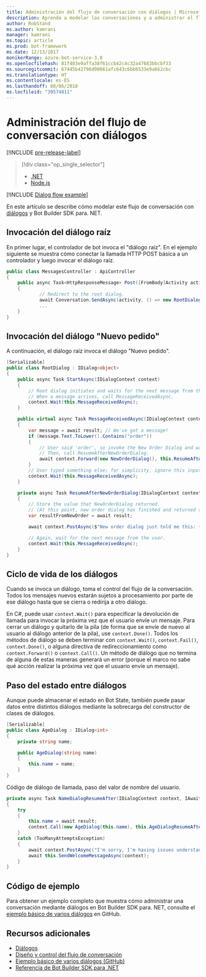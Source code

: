 ```yaml
---
title: Administración del flujo de conversación con diálogos | Microsoft Docs
description: Aprenda a modelar las conversaciones y a administrar el flujo de conversación mediante diálogos y Bot Builder SDK para Node.js.
author: RobStand
ms.author: kamrani
manager: kamrani
ms.topic: article
ms.prod: bot-framework
ms.date: 12/13/2017
monikerRange: azure-bot-service-3.0
ms.openlocfilehash: 81f403e9affa38f61ccb42c4c32a47683bbcbf33
ms.sourcegitcommit: 67445b42796d90661afc643c6bb6533e9a662cbc
ms.translationtype: HT
ms.contentlocale: es-ES
ms.lasthandoff: 08/06/2018
ms.locfileid: "39574811"
---
```

# <a name="manage-conversation-flow-with-dialogs"></a>Administración del flujo de conversación con diálogos

[!INCLUDE [pre-release-label](../includes/pre-release-label-v3.md)]

> [!div class="op_single_selector"]
> - [.NET](../dotnet/bot-builder-dotnet-manage-conversation-flow.md)
> - [Node.js](../nodejs/bot-builder-nodejs-dialog-manage-conversation-flow.md)

[!INCLUDE [Dialog flow example](../includes/snippet-dotnet-manage-conversation-flow-intro.md)]

En este artículo se describe cómo modelar este flujo de conversación con [diálogos](bot-builder-dotnet-dialogs.md) y Bot Builder SDK para. NET. 

## <a name="invoke-the-root-dialog"></a>Invocación del diálogo raíz

En primer lugar, el controlador de bot invoca el "diálogo raíz". En el ejemplo siguiente se muestra cómo conectar la llamada HTTP POST básica a un controlador y luego invocar el diálogo raíz. 

```cs
public class MessagesController : ApiController
{
    public async Task<HttpResponseMessage> Post([FromBody]Activity activity)
    {
            // Redirect to the root dialog.
            await Conversation.SendAsync(activity, () => new RootDialog()); 
            ...
    }
}
```

## <a name="invoke-the-new-order-dialog"></a>Invocación del diálogo "Nuevo pedido"

A continuación, el diálogo raíz invoca el diálogo "Nuevo pedido". 

```cs
[Serializable]
public class RootDialog : IDialog<object>
{
    public async Task StartAsync(IDialogContext context)
    {
        // Root dialog initiates and waits for the next message from the user. 
        // When a message arrives, call MessageReceivedAsync.
        context.Wait(this.MessageReceivedAsync); 
    }

    public virtual async Task MessageReceivedAsync(IDialogContext context, IAwaitable<IMessageActivity> result)
    {
        var message = await result; // We've got a message!
        if (message.Text.ToLower().Contains("order"))
        {
            // User said 'order', so invoke the New Order Dialog and wait for it to finish.
            // Then, call ResumeAfterNewOrderDialog.
            await context.Forward(new NewOrderDialog(), this.ResumeAfterNewOrderDialog, message, CancellationToken.None);
        }
        // User typed something else; for simplicity, ignore this input and wait for the next message.
        context.Wait(this.MessageReceivedAsync);
    }

    private async Task ResumeAfterNewOrderDialog(IDialogContext context, IAwaitable<string> result)
    {
        // Store the value that NewOrderDialog returned. 
        // (At this point, new order dialog has finished and returned some value to use within the root dialog.)
        var resultFromNewOrder = await result;

        await context.PostAsync($"New order dialog just told me this: {resultFromNewOrder}");

        // Again, wait for the next message from the user.
        context.Wait(this.MessageReceivedAsync);
    }
}
```

## <a id="dialog-lifecycle"></a> Ciclo de vida de los diálogos

Cuando se invoca un diálogo, toma el control del flujo de la conversación. Todos los mensajes nuevos estarán sujetos a procesamiento por parte de ese diálogo hasta que se cierra o redirija a otro diálogo. 

En C#, puede usar `context.Wait()` para especificar la devolución de llamada para invocar la próxima vez que el usuario envíe un mensaje. Para cerrar un diálogo y quitarlo de la pila (de forma que se envíe de nuevo al usuario al diálogo anterior de la pila), use `context.Done()`. Todos los métodos de diálogo se deben terminar con `context.Wait()`, `context.Fail()`, `context.Done()`, o alguna directiva de redireccionamiento como `context.Forward()` o `context.Call()`. Un método de diálogo que no termina de alguna de estas maneras generará un error (porque el marco no sabe qué acción realizar la próxima vez que el usuario envíe un mensaje).

## <a name="passing-state-between-dialogs"></a>Paso del estado entre diálogos

Aunque puede almacenar el estado en Bot State, también puede pasar datos entre distintos diálogos mediante la sobrecarga del constructor de clases de diálogos.

```cs
[Serializable]
public class AgeDialog : IDialog<int>
{
    private string name;

    public AgeDialog(string name)
    {
        this.name = name;
    }
}
 ```

Código de diálogo de llamada, paso del valor de nombre del usuario.

```cs
private async Task NameDialogResumeAfter(IDialogContext context, IAwaitable<string> result)
{
    try
    {
        this.name = await result;
        context.Call(new AgeDialog(this.name), this.AgeDialogResumeAfter);
    }
    catch (TooManyAttemptsException)
    {
        await context.PostAsync("I'm sorry, I'm having issues understanding you. Let's try again.");
        await this.SendWelcomeMessageAsync(context);
    }
}
```

## <a name="sample-code"></a>Código de ejemplo 

Para obtener un ejemplo completo que muestra cómo administrar una conversación mediante diálogos en Bot Builder SDK para. NET, consulte el <a href="https://github.com/Microsoft/BotBuilder-Samples/tree/master/CSharp/core-BasicMultiDialog" target="_blank">ejemplo básico de varios diálogos</a> en GitHub.

## <a name="additional-resources"></a>Recursos adicionales

- [Diálogos](bot-builder-dotnet-dialogs.md)
- [Diseño y control del flujo de conversación](../bot-service-design-conversation-flow.md)
- <a href="https://github.com/Microsoft/BotBuilder-Samples/tree/master/CSharp/core-BasicMultiDialog" target="_blank">Ejemplo básico de varios diálogos (GitHub)</a>
- <a href="/dotnet/api/?view=botbuilder-3.11.0" target="_blank">Referencia de Bot Builder SDK para .NET</a>
